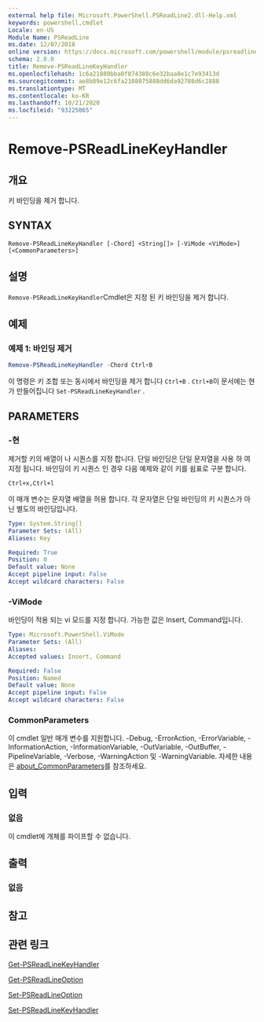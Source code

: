 ```yaml
---
external help file: Microsoft.PowerShell.PSReadLine2.dll-Help.xml
keywords: powershell,cmdlet
Locale: en-US
Module Name: PSReadLine
ms.date: 12/07/2018
online version: https://docs.microsoft.com/powershell/module/psreadline/remove-psreadlinekeyhandler?view=powershell-7&WT.mc_id=ps-gethelp
schema: 2.0.0
title: Remove-PSReadLineKeyHandler
ms.openlocfilehash: 1c6a21880bba0f074388c6e32baa8e1c7e93413d
ms.sourcegitcommit: ae8b89e12c6fa2108075888dd6da92788d6c2888
ms.translationtype: MT
ms.contentlocale: ko-KR
ms.lasthandoff: 10/21/2020
ms.locfileid: "93225065"
---
```

# Remove-PSReadLineKeyHandler

## 개요
키 바인딩을 제거 합니다.

## SYNTAX

```
Remove-PSReadLineKeyHandler [-Chord] <String[]> [-ViMode <ViMode>] [<CommonParameters>]
```

## 설명

`Remove-PSReadLineKeyHandler`Cmdlet은 지정 된 키 바인딩을 제거 합니다.

## 예제

### 예제 1: 바인딩 제거

```powershell
Remove-PSReadLineKeyHandler -Chord Ctrl+B
```

이 명령은 키 조합 또는 동시에서 바인딩을 제거 합니다 `Ctrl+B` . `Ctrl+B`이 문서에는 현가 만들어집니다 `Set-PSReadLineKeyHandler` .

## PARAMETERS

### -현

제거할 키의 배열이 나 시퀀스를 지정 합니다. 단일 바인딩은 단일 문자열을 사용 하 여 지정 됩니다. 바인딩이 키 시퀀스 인 경우 다음 예제와 같이 키를 쉼표로 구분 합니다.

`Ctrl+x,Ctrl+l`

이 매개 변수는 문자열 배열을 허용 합니다. 각 문자열은 단일 바인딩의 키 시퀀스가 아닌 별도의 바인딩입니다.

```yaml
Type: System.String[]
Parameter Sets: (All)
Aliases: Key

Required: True
Position: 0
Default value: None
Accept pipeline input: False
Accept wildcard characters: False
```

### -ViMode

바인딩이 적용 되는 vi 모드를 지정 합니다. 가능한 값은 Insert, Command입니다.

```yaml
Type: Microsoft.PowerShell.ViMode
Parameter Sets: (All)
Aliases:
Accepted values: Insert, Command

Required: False
Position: Named
Default value: None
Accept pipeline input: False
Accept wildcard characters: False
```

### CommonParameters

이 cmdlet 일반 매개 변수를 지원합니다. -Debug, -ErrorAction, -ErrorVariable, -InformationAction, -InformationVariable, -OutVariable, -OutBuffer, -PipelineVariable, -Verbose, -WarningAction 및 -WarningVariable. 자세한 내용은 [about_CommonParameters](http://go.microsoft.com/fwlink/?LinkID=113216)를 참조하세요.

## 입력

### 없음

이 cmdlet에 개체를 파이프할 수 없습니다.

## 출력

### 없음

## 참고

## 관련 링크

[Get-PSReadLineKeyHandler](Get-PSReadLineKeyHandler.md)

[Get-PSReadLineOption](Get-PSReadLineOption.md)

[Set-PSReadLineOption](Set-PSReadLineOption.md)

[Set-PSReadLineKeyHandler](Set-PSReadLineKeyHandler.md)
